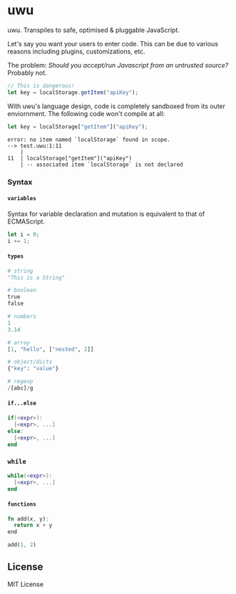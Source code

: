 # uwu

uwu. Transpiles to safe, optimised &amp; pluggable JavaScript.

Let's say you want your users to enter code. This can be due to various reasons
including plugins, customizations, etc.

The problem: _Should you accept/run Javascript from an untrusted source?_
Probably not.

```js
// This is dangerous!
let key = localStorage.getItem("apiKey");
```

With uwu's language design, code is completely sandboxed from its outer
enviornment. The following code won't compile at all:

```js
let key = localStorage["getItem"]("apiKey");
```

```
error: no item named `localStorage` found in scope.
--> test.uwu:1:11
    |
11  | localStorage["getItem"]("apiKey")
    | -- associated item `localStorage` is not declared
```

### Syntax

#### `variables`

Syntax for variable declaration and mutation is equivalent to that of
ECMAScript.

```js
let i = 0;
i += 1;
```

#### `types`

```py
# string
"This is a String"

# boolean
true 
false

# numbers
1
3.14

# array
[1, "hello", ["nested", 2]]

# object/dicts
{"key": "value"}

# regexp
/[abc]/g
```

#### `if...else`

```lua
if(<expr>):
  [<expr>, ...]
else:
  [<expr>, ...]
end
```

### `while`

```lua
while(<expr>):
  [<expr>, ...]
end
```

#### `functions`

```rust
fn add(x, y):
  return x + y
end

add(1, 2)
```

## License

MIT License